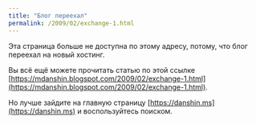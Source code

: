 ```yaml
---
title: "Блог переехал"
permalink: /2009/02/exchange-1.html
---
```

Эта страница больше не доступна по этому адресу, потому, что блог переехал на новый хостинг.

Вы всё ещё можете прочитать статью по этой ссылке [https://mdanshin.blogspot.com/2009/02/exchange-1.html](https://mdanshin.blogspot.com/2009/02/exchange-1.html).

Но лучше зайдите на главную страницу [https://danshin.ms](https://danshin.ms) и воспользуйтесь поиском.